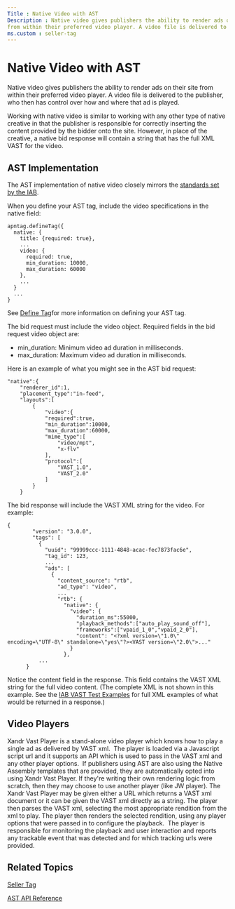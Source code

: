 ```yaml
---
Title : Native Video with AST
Description : Native video gives publishers the ability to render ads on their site
from within their preferred video player. A video file is delivered to
ms.custom : seller-tag
---
```



# Native Video with AST



Native video gives publishers the ability to render ads on their site
from within their preferred video player. A video file is delivered to
the publisher, who then has control over how and where that ad is
played.

Working with native video is similar to working with any other type of
native creative in that the publisher is responsible for correctly
inserting the content provided by the bidder onto the site. However, in
place of the creative, a native bid response will contain a string that
has the full XML VAST for the video.



## AST Implementation

The AST implementation of native video closely mirrors the
<a href="https://iabtechlab.com/standards/openrtb-native/" class="xref"
target="_blank">standards set by the IAB</a>. 

When you define your AST tag, include the video specifications in the
native field:

``` pre
apntag.defineTag({
  native: {
    title: {required: true},
    ...
    video: {
      required: true,
      min_duration: 10000,
      max_duration: 60000
    },
    ...
  }
  ...
}
```

See <a href="define-tag.md" class="xref">Define Tag</a>for more
information on defining your AST tag.

The bid request must include the video object. Required fields in the
bid request video object are:

- min_duration: Minimum video ad duration in milliseconds.
- max_duration: Maximum video ad duration in milliseconds.

Here is an example of what you might see in the AST bid request:

``` pre
"native":{
    "renderer_id":1,
    "placement_type":"in-feed",
    "layouts":[
        {
            "video":{
            "required":true,
            "min_duration":10000,
            "max_duration":60000,
            "mime_type":[
                "video/mpt",
                "x-flv"
            ],
            "protocol":[
                "VAST_1.0",
                "VAST_2.0"
            ]
        }
    }
```

The bid response will include the VAST XML string for the video. For
example:

``` pre
{
        "version": "3.0.0",
        "tags": [
          {
            "uuid": "99999ccc-1111-4848-acac-fec7873fac6e",
            "tag_id": 123,
            ...
            "ads": [
              {
                "content_source": "rtb",
                "ad_type": "video",
                ...
                "rtb": {
                  "native": {
                    "video": {
                      "duration_ms":55000,
                      "playback_methods":["auto_play_sound_off"],
                      "frameworks":["vpaid_1_0","vpaid_2_0"],
                      "content": "<?xml version=\"1.0\" encoding=\"UTF-8\" standalone=\"yes\"?><VAST version=\"2.0\">..."
                    }
                  },
          ...
      }
```

Notice the content field in the
response. This field contains the VAST XML string for the full video
content. (The complete XML is not shown in this example. See the
<a href="https://www.iab.com/insights/vast-2-0-xml-samples-for-testing/"
class="xref" target="_blank">IAB VAST Test Examples</a> for full XML
examples of what would be returned in a response.)





## Video Players

Xandr Vast Player is a stand-alone video player
which knows how to play a single ad as delivered by VAST xml.  The
player is loaded via a Javascript script url and it supports an API
which is used to pass in the VAST xml and any other player options.  If
publishers using AST are also using the Native Assembly templates that
are provided, they are automatically opted into using
Xandr Vast Player. If they're writing their own
rendering logic from scratch, then they may choose to use another player
(like JW player). The Xandr Vast Player may be
given either a URL which returns a VAST xml document or it can be given
the VAST xml directly as a string. The player then parses the VAST xml,
selecting the most appropriate rendition from the xml to play. The
player then renders the selected rendition, using any player options
that were passed in to configure the playback.  The player is
responsible for monitoring the playback and user interaction and reports
any trackable event that was detected and for which tracking urls were
provided.




## Related Topics

<a href="seller-tag.md" class="xref">Seller Tag</a>

<a href="ast-api-reference.md" class="xref">AST API Reference</a>






